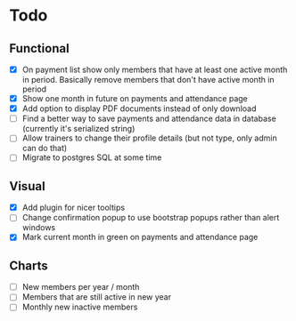 Todo
====================================

Functional
------------------------------------
- [x] On payment list show only members that have at least one active month in period.
    Basically remove members that don't have active month in period
- [x] Show one month in future on payments and attendance page
- [x] Add option to display PDF documents instead of only download
- [ ] Find a better way to save payments and attendance data in database
    (currently it's serialized string)
- [ ] Allow trainers to change their profile details (but not type, only admin can do that)
- [ ] Migrate to postgres SQL at some time

Visual
------------------------------------
- [x] Add plugin for nicer tooltips
- [ ] Change confirmation popup to use bootstrap popups rather than alert windows
- [x] Mark current month in green on payments and attendance page

Charts
------------------------------------
- [ ] New members per year / month
- [ ] Members that are still active in new year
- [ ] Monthly new inactive members
